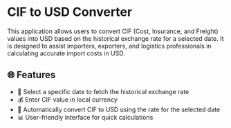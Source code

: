 # CIF to USD Converter

This application allows users to convert CIF (Cost, Insurance, and Freight) values into USD based on the historical exchange rate for a selected date. It is designed to assist importers, exporters, and logistics professionals in calculating accurate import costs in USD.

## 🌐 Features

- 🔎 Select a specific date to fetch the historical exchange rate
- 💰 Enter CIF value in local currency
- 🔄 Automatically convert CIF to USD using the rate for the selected date
- 📊 User-friendly interface for quick calculations